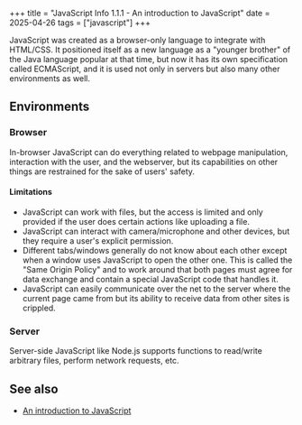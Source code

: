 +++
title = "JavaScript Info 1.1.1 - An introduction to JavaScript"
date = 2025-04-26
tags = ["javascript"]
+++

JavaScript was created as a browser-only language to integrate with HTML/CSS. It positioned itself as a new language as a "younger brother" of the Java language popular at that time, but now it has its own specification called ECMAScript, and it is used not only in servers but also many other environments as well.

## Environments

### Browser

In-browser JavaScript can do everything related to webpage manipulation, interaction with the user, and the webserver, but its capabilities on other things are restrained for the sake of users' safety.

#### Limitations

-   JavaScript can work with files, but the access is limited and only provided if the user does certain actions like uploading a file.
-   JavaScript can interact with camera/microphone and other devices, but they require a user's explicit permission.
-   Different tabs/windows generally do not know about each other except when a window uses JavaScript to open the other one. This is called the "Same Origin Policy" and to work around that both pages must agree for data exchange and contain a special JavaScript code that handles it.
-   JavaScript can easily communicate over the net to the server where the current page came from but its ability to receive data from other sites is crippled. 

### Server

Server-side JavaScript like Node.js supports functions to read/write arbitrary files, perform network requests, etc.

## See also

- [An introduction to JavaScript](https://javascript.info/intro)